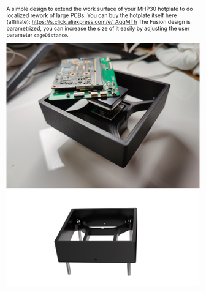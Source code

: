 A simple design to extend the work surface of your MHP30 hotplate to do localized rework of large PCBs.
You can buy the hotplate itself here (affiliate): https://s.click.aliexpress.com/e/_AqqMTh
The Fusion design is parametrized, you can increase the size of it easily by adjusting the user parameter `cageDistance`.

![Holder in action](image.jpg)
![Holder with legs](pcb-holder-v11.png)